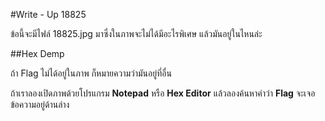 #Write - Up 18825

ข้อนี้จะมีไฟล์ 18825.jpg มาซึ่งในภาพจะไม่ได้มีอะไรพิเศษ แล้วมันอยู่ในไหนล่ะ

##Hex Demp

ถ้า Flag ไม่ได้อยู่ในภาพ ก็หมายความว่ามันอยู่ที่อื่น

ถ้าเราลองเปิดภาพด้วยโปรแกรม **Notepad** หรือ **Hex Editor** แล้วลองค้นหาคำว่า **Flag** จะเจอข้อความอยู่ด้านล่าง
